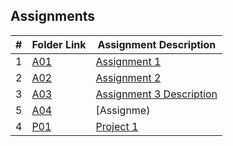 ## Assignments

|  #  | Folder Link                            | Assignment Description                               |
| :-: | -------------------------------------- | -------------------------------------------------- |
|  1  | [A01](Assignments/A01/README.md)  | [Assignment 1 ](Assignments/Assignments/A01/README.md)    
|  2  | [A02](Assignments/A02)               | [Assignment 2 ](./A02/README.md)        |
| 3   | [A03](Assignments/A03) | [Assignment 3 Description](Assignments/Assignments/A03/README.md) |
|  5 | [A04](Assignments/)                | [Assignme)        |
| 4 | [P01](./Assignments/P01/01-Uml_Design.md) | [Project 1](./Assignments/P01/01-Uml_Design.md) |


